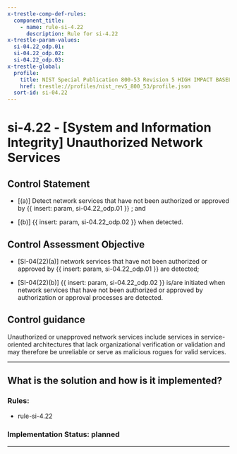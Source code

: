 ```yaml
---
x-trestle-comp-def-rules:
  component_title:
    - name: rule-si-4.22
      description: Rule for si-4.22
x-trestle-param-values:
  si-04.22_odp.01:
  si-04.22_odp.02:
  si-04.22_odp.03:
x-trestle-global:
  profile:
    title: NIST Special Publication 800-53 Revision 5 HIGH IMPACT BASELINE
    href: trestle://profiles/nist_rev5_800_53/profile.json
  sort-id: si-04.22
---
```


# si-4.22 - \[System and Information Integrity\] Unauthorized Network Services

## Control Statement

- \[(a)\] Detect network services that have not been authorized or approved by {{ insert: param, si-04.22_odp.01 }} ; and

- \[(b)\] {{ insert: param, si-04.22_odp.02 }} when detected.

## Control Assessment Objective

- \[SI-04(22)(a)\] network services that have not been authorized or approved by {{ insert: param, si-04.22_odp.01 }} are detected;

- \[SI-04(22)(b)\] {{ insert: param, si-04.22_odp.02 }} is/are initiated when network services that have not been authorized or approved by authorization or approval processes are detected.

## Control guidance

Unauthorized or unapproved network services include services in service-oriented architectures that lack organizational verification or validation and may therefore be unreliable or serve as malicious rogues for valid services.

______________________________________________________________________

## What is the solution and how is it implemented?

<!-- For implementation status enter one of: implemented, partial, planned, alternative, not-applicable -->

<!-- Note that the list of rules under ### Rules: is read-only and changes will not be captured after assembly to JSON -->

<!-- Add control implementation description here for control: si-4.22 -->

### Rules:

  - rule-si-4.22

### Implementation Status: planned

______________________________________________________________________
